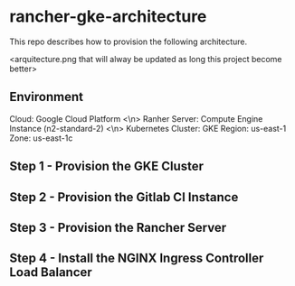 # rancher-gke-architecture

This repo describes how to provision the following architecture.

<arquitecture.png that will alway be updated as long this project become better>

## Environment

Cloud: Google Cloud Platform <\n>
Ranher Server: Compute Engine Instance (n2-standard-2) <\n>
Kubernetes Cluster: GKE
Region: us-east-1
Zone: us-east-1c

## Step 1 - Provision the GKE Cluster

## Step 2 - Provision the Gitlab CI Instance

## Step 3 - Provision the Rancher Server

## Step 4 - Install the NGINX Ingress Controller Load Balancer
